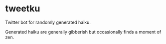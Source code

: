# tweetku
Twitter bot for randomly generated haiku.

Generated haiku are generally gibberish but occasionally finds a moment of zen.
